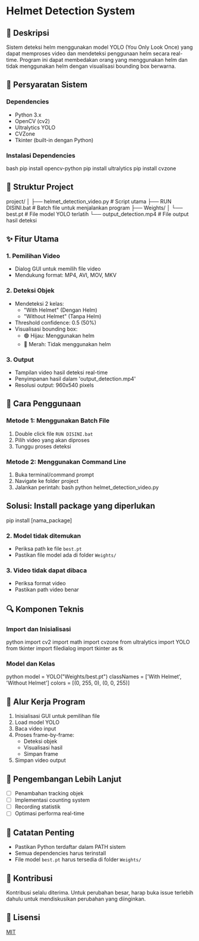 # Helmet Detection System

## 📝 Deskripsi

Sistem deteksi helm menggunakan model YOLO (You Only Look Once) yang dapat memproses video dan mendeteksi penggunaan helm secara real-time. Program ini dapat membedakan orang yang menggunakan helm dan tidak menggunakan helm dengan visualisasi bounding box berwarna.

## 🔧 Persyaratan Sistem

### Dependencies

- Python 3.x
- OpenCV (cv2)
- Ultralytics YOLO
- CVZone
- Tkinter (built-in dengan Python)

### Instalasi Dependencies

bash
pip install opencv-python
pip install ultralytics
pip install cvzone

## 📁 Struktur Project

project/
│
├── helmet_detection_video.py # Script utama
├── RUN DISINI.bat # Batch file untuk menjalankan program
├── Weights/
│ └── best.pt # File model YOLO terlatih
└── output_detection.mp4 # File output hasil deteksi

## ✨ Fitur Utama

### 1. Pemilihan Video

- Dialog GUI untuk memilih file video
- Mendukung format: MP4, AVI, MOV, MKV

### 2. Deteksi Objek

- Mendeteksi 2 kelas:
  - "With Helmet" (Dengan Helm)
  - "Without Helmet" (Tanpa Helm)
- Threshold confidence: 0.5 (50%)
- Visualisasi bounding box:
  - 🟢 Hijau: Menggunakan helm
  - 🔴 Merah: Tidak menggunakan helm

### 3. Output

- Tampilan video hasil deteksi real-time
- Penyimpanan hasil dalam 'output_detection.mp4'
- Resolusi output: 960x540 pixels

## 🚀 Cara Penggunaan

### Metode 1: Menggunakan Batch File

1. Double click file `RUN DISINI.bat`
2. Pilih video yang akan diproses
3. Tunggu proses deteksi

### Metode 2: Menggunakan Command Line

1. Buka terminal/command prompt
2. Navigate ke folder project
3. Jalankan perintah:
   bash
   python helmet_detection_video.py

## Solusi: Install package yang diperlukan

pip install [nama_package]

### 2. Model tidak ditemukan

- Periksa path ke file `best.pt`
- Pastikan file model ada di folder `Weights/`

### 3. Video tidak dapat dibaca

- Periksa format video
- Pastikan path video benar

## 🔍 Komponen Teknis

### Import dan Inisialisasi

python
import cv2
import math
import cvzone
from ultralytics import YOLO
from tkinter import filedialog
import tkinter as tk

### Model dan Kelas

python
model = YOLO("Weights/best.pt")
classNames = ['With Helmet', 'Without Helmet']
colors = [(0, 255, 0), (0, 0, 255)]

## 🔄 Alur Kerja Program

1. Inisialisasi GUI untuk pemilihan file
2. Load model YOLO
3. Baca video input
4. Proses frame-by-frame:
   - Deteksi objek
   - Visualisasi hasil
   - Simpan frame
5. Simpan video output

## 🚧 Pengembangan Lebih Lanjut

- [ ] Penambahan tracking objek
- [ ] Implementasi counting system
- [ ] Recording statistik
- [ ] Optimasi performa real-time

## 📝 Catatan Penting

- Pastikan Python terdaftar dalam PATH sistem
- Semua dependencies harus terinstall
- File model `best.pt` harus tersedia di folder `Weights/`

## 🤝 Kontribusi

Kontribusi selalu diterima. Untuk perubahan besar, harap buka issue terlebih dahulu untuk mendiskusikan perubahan yang diinginkan.

## 📜 Lisensi

[MIT](https://choosealicense.com/licenses/mit/)

